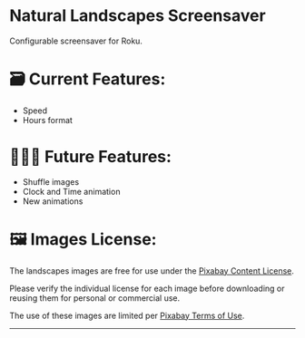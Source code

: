 # Natural Landscapes Screensaver
Configurable screensaver for Roku.

# 🗃️ Current Features:
- Speed
- Hours format

# 👨🏽‍💻 Future Features:
- Shuffle images
- Clock and Time animation
- New animations

# 🖼️ Images License:
The landscapes images are free for use under the <a href="[url](https://pixabay.com/service/license-summary/)">Pixabay Content License</a>.</p>
Please verify the individual license for each image before downloading or reusing them for personal or commercial use.</p>
The use of these images are limited per <a href="[url]([https://pixabay.com/service/license-summary/](https://pixabay.com/pt/service/terms/))">Pixabay Terms of Use</a>.


 
---
